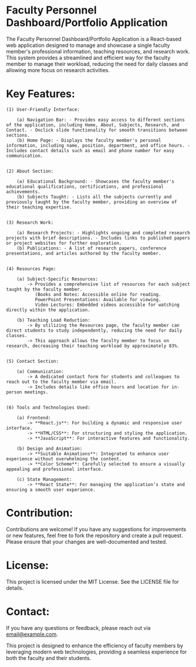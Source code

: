 # Faculty Personnel Dashboard/Portfolio Application
  The Faculty Personnel Dashboard/Portfolio Application is a React-based web application designed to manage and showcase a single faculty member's professional information, teaching resources, and research work. This system provides a streamlined and efficient way for the faculty member to manage their workload, reducing the need for daily classes and allowing more focus on research activities.


# Key Features:
    (1) User-Friendly Interface:

        (a) Navigation Bar: - Provides easy access to different sections of the application, including Home, About, Subjects, Research, and Contact. - Onclick slide functionality for smooth transitions between sections.
        (b) Home Page: - Displays the faculty member's personal information, including name, position, department, and office hours. - Includes contact details such as email and phone number for easy communication.


    (2) About Section:

        (a) Educational Background: - Showcases the faculty member's educational qualifications, certifications, and professional achievements.
        (b) Subjects Taught: - Lists all the subjects currently and previously taught by the faculty member, providing an overview of their teaching expertise.


    (3) Research Work:

        (a) Research Projects: - Highlights ongoing and completed research projects with brief descriptions. - Includes links to published papers or project websites for further exploration.
        (b) Publications: - A list of research papers, conference presentations, and articles authored by the faculty member.


    (4) Resources Page:

        (a) Subject-Specific Resources:
            -> Provides a comprehensive list of resources for each subject taught by the faculty member.
               (Books and Notes: Accessible online for reading.
               PowerPoint Presentations: Available for viewing.
               Video Lectures: Embedded videos accessible for watching directly within the application.
               
        (b) Teaching Load Reduction:
            -> By utilizing the Resources page, the faculty member can direct students to study independently, reducing the need for daily classes.
            -> This approach allows the faculty member to focus on research, decreasing their teaching workload by approximately 83%.

            
    (5) Contact Section:

        (a) Communication:
            -> A dedicated contact form for students and colleagues to reach out to the faculty member via email.
            -> Includes details like office hours and location for in-person meetings.

            
    (6) Tools and Technologies Used:

        (a) Frontend:
            -> **React.js**: For building a dynamic and responsive user interface.
            -> **HTML/CSS**: For structuring and styling the application.
            -> **JavaScript**: For interactive features and functionality.
            
        (b) Design and Animation:
            -> **Suitable Animations**: Integrated to enhance user experience without overwhelming the content.
            -> **Color Scheme**: Carefully selected to ensure a visually appealing and professional interface.
            
        (c) State Management:
            -> **React State**: For managing the application’s state and ensuring a smooth user experience.


# Contribution:
  Contributions are welcome! If you have any suggestions for improvements or new features, feel free to fork the repository and create a pull request. Please ensure that your changes are well-documented and tested.

# License:
  This project is licensed under the MIT License. See the LICENSE file for details.

# Contact:
  If you have any questions or feedback, please reach out via email@example.com.



          
This project is designed to enhance the efficiency of faculty members by leveraging modern web technologies, providing a seamless experience for both the faculty and their students.


